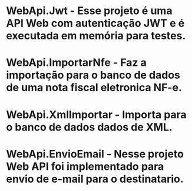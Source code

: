 # WebApi.Jwt - Esse projeto é uma API Web com autenticação JWT e é executada em memória para testes.
# WebApi.ImportarNfe - Faz a importação para o banco de dados de uma nota fiscal eletronica NF-e.
# WebApi.XmlImportar - Importa para o banco de dados dados de XML.
# WebApi.EnvioEmail - Nesse projeto Web API foi implementado para envio de e-mail para o destinatario.

